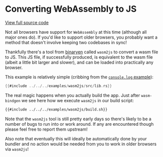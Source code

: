 # Converting WebAssembly to JS

[View full source code][code]

[code]: https://github.com/rustwasm/wasm-bindgen/tree/master/examples/wasm2js

Not all browsers have support for `WebAssembly` at this time (although all major
ones do). If you'd like to support older browsers, you probably want a method
that doesn't involve keeping two codebases in sync!

Thankfully there's a tool from [binaryen] called `wasm2js` to convert a wasm
file to JS. This JS file, if successfully produced, is equivalent to the wasm
file (albeit a little bit larger and slower), and can be loaded into practically
any browser.

This example is relatively simple (cribbing from the [`console.log`
example](console-log)):

```rust
{{#include ../../../examples/wasm2js/src/lib.rs}}
```

The real magic happens when you actually build the app. Just after
`wasm-bindgen` we see here how we execute `wasm2js` in our build script:

```sh
{{#include ../../../examples/wasm2js/build.sh}}
```

Note that the `wasm2js` tool is still pretty early days so there's likely to be
a number of bugs to run into or work around. If any are encountered though
please feel free to report them upstream!

Also note that eventually this will ideally be automatically done by your
bundler and no action would be needed from you to work in older browsers via
`wasm2js`!

[binaryen]: https://github.com/WebAssembly/binaryen
